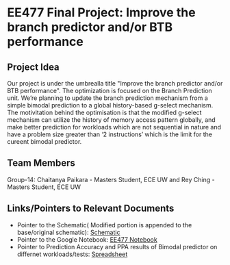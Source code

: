 # EE477 Final Project: Improve the branch predictor and/or BTB performance

## Project Idea
Our project is under the umbrealla title "Improve the branch predictor and/or BTB performance". The optimization is focused on the Branch Prediction unit. We’re planning to update the branch prediction mechanism from a simple bimodal prediction to a global history-based g-select mechanism. The motivitation behind the optimisation is that the modified g-select mechanism can utilize the history of memory access pattern globally, and make better prediction for workloads which are not sequential in nature and have a problem size greater than ‘2 instructions’ which is the limit for the cureent bimodal predictor.

## Team Members
Group-14: Chaitanya Paikara - Masters Student, ECE UW and Rey Ching - Masters Student, ECE UW

## Links/Pointers to Relevant Documents
- Pointer to the Schematic( Modified portion is appended to the base/original schematic): [Schematic](https://docs.google.com/presentation/d/1SUrtfV8Ur9WwQ97eeoKNDsVgkFCABOR6fKsryWw4O3g/edit?usp=sharing)
- Pointer to the Google Notebook: [EE477 Notebook](https://docs.google.com/document/d/1WSxh2IqJzxW6m2XQ1nDTLAikvwoHHZthkrhDMFfU2UI/edit?usp=sharing)
- Pointer to Prediction Accuracy and PPA results of Bimodal predictor on differnet workloads/tests: [Spreadsheet](https://docs.google.com/spreadsheets/d/1B0MjGlUqRjS8miXsJvsFw9IxmQs2NXy7oq-kWHC94oo/edit?usp=sharing)
